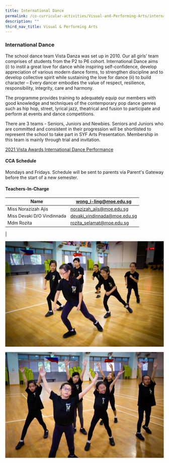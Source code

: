 ```yaml
---
title: International Dance
permalink: /co-curricular-activities/Visual-and-Performing-Arts/international-dance/
description: ""
third_nav_title: Visual & Performing Arts
---
```

### International Dance

The school dance team Vista Danza was set up in 2010. Our all girls’ team comprises of students from the P2 to P6 cohort. International Dance aims (i) to instil a great love for dance while inspiring self-confidence, develop appreciation of various modern dance forms, to strengthen discipline and to develop collective spirit while sustaining the love for dance (ii) to build character – Every dancer embodies the value of respect, resilience, responsibility, integrity, care and harmony.

The programme provides training to adequately equip our members with good knowledge and techniques of the contemporary pop dance genres such as hip hop, street, lyrical jazz, theatrical and fusion to participate and perform at events and dance competitions.

There are 3 teams - Seniors, Juniors and Newbies. Seniors and Juniors who are committed and consistent in their progression will be shortlisted to represent the school to take part in SYF Arts Presentation. Membership in this team is mainly through trial and invitation.

[2021 Vista Awards International Dance Performance](https://drive.google.com/file/d/1KSwPw9jufsLKv_504V-N2gJ8-fAHQZ1c/view?usp=sharing)

#### CCA Schedule
Mondays and Fridays. Schedule will be sent to parents via Parent's Gateway before the start of a new semester.

#### Teachers-In-Charge

| Name | wong_i-ling@moe.edu.sg |
|---|---|
| Miss Norazizah Ajis  | [norazizah_ajis@moe.edu.sg](norazizah_ajis@moe.edu.sg) |
| Miss Devaki D/O Vindinnada  | [devaki_vindinnada@moe.edu.sg](devaki_vindinnada@moe.edu.sg)  |
| Mdm Rozita  | [rozita_selamat@moe.edu.sg](rozita_selamat@moe.edu.sg)  |
|

![](/images/international%20dance%201.jpg)

![](/images/international%20dance%202.jpg)